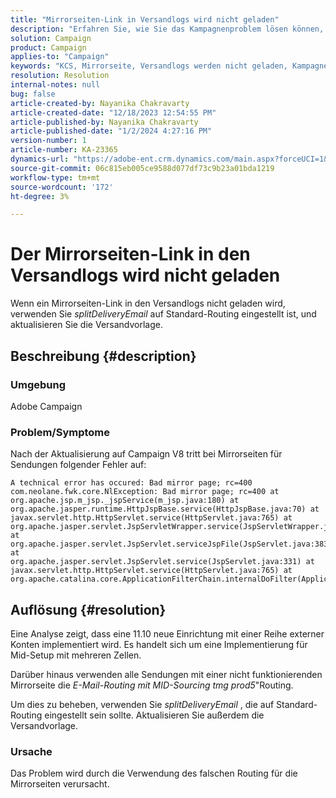 ```yaml
---
title: "Mirrorseiten-Link in Versandlogs wird nicht geladen"
description: "Erfahren Sie, wie Sie das Kampagnenproblem lösen können, bei dem Mirrorseiten-Links in Versandlogs nicht geladen werden."
solution: Campaign
product: Campaign
applies-to: "Campaign"
keywords: "KCS, Mirrorseite, Versandlogs werden nicht geladen, Kampagne, Upgrade auf Kampagne V8"
resolution: Resolution
internal-notes: null
bug: false
article-created-by: Nayanika Chakravarty
article-created-date: "12/18/2023 12:54:55 PM"
article-published-by: Nayanika Chakravarty
article-published-date: "1/2/2024 4:27:16 PM"
version-number: 1
article-number: KA-23365
dynamics-url: "https://adobe-ent.crm.dynamics.com/main.aspx?forceUCI=1&pagetype=entityrecord&etn=knowledgearticle&id=bbc7339f-a49d-ee11-be37-6045bd006079"
source-git-commit: 06c815eb005ce9588d077df73c9b23a01bda1219
workflow-type: tm+mt
source-wordcount: '172'
ht-degree: 3%

---
```


# Der Mirrorseiten-Link in den Versandlogs wird nicht geladen


Wenn ein Mirrorseiten-Link in den Versandlogs nicht geladen wird, verwenden Sie *splitDeliveryEmail* auf Standard-Routing eingestellt ist, und aktualisieren Sie die Versandvorlage.

## Beschreibung {#description}


### Umgebung

Adobe Campaign

### Problem/Symptome

Nach der Aktualisierung auf Campaign V8 tritt bei Mirrorseiten für Sendungen folgender Fehler auf:


```
A technical error has occured: Bad mirror page; rc=400 
com.neolane.fwk.core.NlException: Bad mirror page; rc=400 at 
org.apache.jsp.m_jsp._jspService(m_jsp.java:180) at 
org.apache.jasper.runtime.HttpJspBase.service(HttpJspBase.java:70) at 
javax.servlet.http.HttpServlet.service(HttpServlet.java:765) at 
org.apache.jasper.servlet.JspServletWrapper.service(JspServletWrapper.java:465) at 
org.apache.jasper.servlet.JspServlet.serviceJspFile(JspServlet.java:383) at 
org.apache.jasper.servlet.JspServlet.service(JspServlet.java:331) at 
javax.servlet.http.HttpServlet.service(HttpServlet.java:765) at 
org.apache.catalina.core.ApplicationFilterChain.internalDoFilter(ApplicationFilterChain.java:231)
```



## Auflösung {#resolution}


Eine Analyse zeigt, dass eine 11.10 neue Einrichtung mit einer Reihe externer Konten implementiert wird. Es handelt sich um eine Implementierung für Mid-Setup mit mehreren Zellen.

Darüber hinaus verwenden alle Sendungen mit einer nicht funktionierenden Mirrorseite die *E-Mail-Routing mit MID-Sourcing tmg prod5*&quot;Routing.

Um dies zu beheben, verwenden Sie *splitDeliveryEmail* , die auf Standard-Routing eingestellt sein sollte. Aktualisieren Sie außerdem die Versandvorlage.

### Ursache

Das Problem wird durch die Verwendung des falschen Routing für die Mirrorseiten verursacht.

